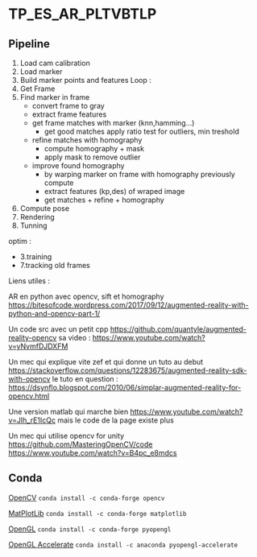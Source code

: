 # TP_ES_AR_PLTVBTLP







## Pipeline
1. Load cam calibration
2. Load marker
3. Build marker points and features
Loop :        
4. Get Frame
5. Find marker in frame
    * convert frame to gray
    * extract frame features 
    * get frame matches with marker (knn,hamming...)
        * get good matches apply ratio test for outliers, min treshold
    * refine matches with homography
        * compute homography + mask
        * apply mask to remove outlier
    * improve found homography
        * by warping marker on frame with homography previously compute
        * extract features (kp,des) of wraped image
        * get matches + refine + homography
6. Compute pose 
7. Rendering
8. Tunning


optim : 
+ 3.training
+ 7.tracking old frames




Liens utiles : 

AR en python avec opencv, sift et homography
https://bitesofcode.wordpress.com/2017/09/12/augmented-reality-with-python-and-opencv-part-1/


Un code src avec un petit cpp https://github.com/quantyle/augmented-reality-opencv
sa video :  https://www.youtube.com/watch?v=yNvmfDJDXFM

Un mec qui explique vite zef et qui donne un tuto au debut 
https://stackoverflow.com/questions/12283675/augmented-reality-sdk-with-opencv
le tuto en question :  https://dsynflo.blogspot.com/2010/06/simplar-augmented-reality-for-opencv.html

Une version matlab qui marche bien
https://www.youtube.com/watch?v=JIh_rE1IcQc
mais le code de la page existe plus

Un mec qui utilise opencv for unity
https://github.com/MasteringOpenCV/code
https://www.youtube.com/watch?v=B4pc_e8mdcs


## Conda

[OpenCV](https://anaconda.org/conda-forge/opencv)
`conda install -c conda-forge opencv `

[MatPlotLib](https://anaconda.org/conda-forge/matplotlib)
`conda install -c conda-forge matplotlib `

[OpenGL](https://anaconda.org/conda-forge/pyopengl)
`conda install -c conda-forge pyopengl`

[OpenGL Accelerate](https://anaconda.org/anaconda/pyopengl-accelerate)
`conda install -c anaconda pyopengl-accelerate `